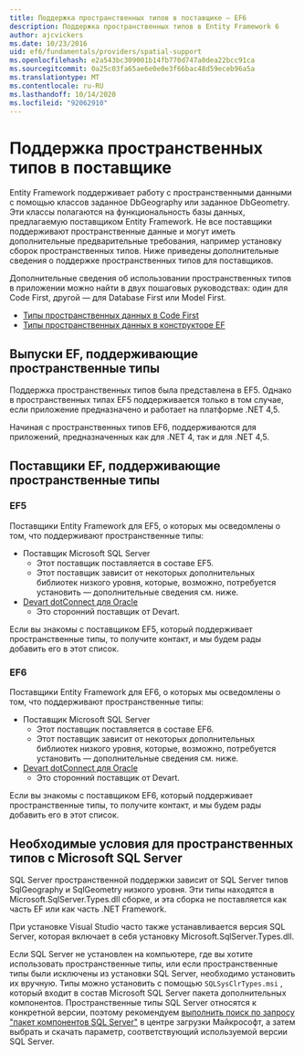 ```yaml
---
title: Поддержка пространственных типов в поставщике — EF6
description: Поддержка пространственных типов в Entity Framework 6
author: ajcvickers
ms.date: 10/23/2016
uid: ef6/fundamentals/providers/spatial-support
ms.openlocfilehash: e2a543bc309001b14fb770d747a0dea22bcc91ca
ms.sourcegitcommit: 0a25c03fa65ae6e0e0e3f66bac48d59eceb96a5a
ms.translationtype: MT
ms.contentlocale: ru-RU
ms.lasthandoff: 10/14/2020
ms.locfileid: "92062910"
---
```

# <a name="provider-support-for-spatial-types"></a>Поддержка пространственных типов в поставщике
Entity Framework поддерживает работу с пространственными данными с помощью классов заданное DbGeography или заданное DbGeometry. Эти классы полагаются на функциональность базы данных, предлагаемую поставщиком Entity Framework. Не все поставщики поддерживают пространственные данные и могут иметь дополнительные предварительные требования, например установку сборок пространственных типов. Ниже приведены дополнительные сведения о поддержке пространственных типов для поставщиков.  

Дополнительные сведения об использовании пространственных типов в приложении можно найти в двух пошаговых руководствах: один для Code First, другой — для Database First или Model First.  

- [Типы пространственных данных в Code First](xref:ef6/modeling/code-first/data-types/spatial)  
- [Типы пространственных данных в конструкторе EF](xref:ef6/modeling/designer/data-types/spatial)  

## <a name="ef-releases-that-support-spatial-types"></a>Выпуски EF, поддерживающие пространственные типы  

Поддержка пространственных типов была представлена в EF5. Однако в пространственных типах EF5 поддерживается только в том случае, если приложение предназначено и работает на платформе .NET 4,5.  

Начиная с пространственных типов EF6, поддерживаются для приложений, предназначенных как для .NET 4, так и для .NET 4,5.  

## <a name="ef-providers-that-support-spatial-types"></a>Поставщики EF, поддерживающие пространственные типы  

### <a name="ef5"></a>EF5  

Поставщики Entity Framework для EF5, о которых мы осведомлены о том, что поддерживают пространственные типы:  

- Поставщик Microsoft SQL Server  
    - Этот поставщик поставляется в составе EF5.  
    - Этот поставщик зависит от некоторых дополнительных библиотек низкого уровня, которые, возможно, потребуется установить — дополнительные сведения см. ниже.  
- [Devart dotConnect для Oracle](https://www.devart.com/dotconnect/oracle/)  
    - Это сторонний поставщик от Devart.  

Если вы знакомы с поставщиком EF5, который поддерживает пространственные типы, то получите контакт, и мы будем рады добавить его в этот список.  

### <a name="ef6"></a>EF6  

Поставщики Entity Framework для EF6, о которых мы осведомлены о том, что поддерживают пространственные типы:  

- Поставщик Microsoft SQL Server  
    - Этот поставщик поставляется в составе EF6.  
    - Этот поставщик зависит от некоторых дополнительных библиотек низкого уровня, которые, возможно, потребуется установить — дополнительные сведения см. ниже.  
- [Devart dotConnect для Oracle](https://www.devart.com/dotconnect/oracle/)  
    - Это сторонний поставщик от Devart.  

Если вы знакомы с поставщиком EF6, который поддерживает пространственные типы, то получите контакт, и мы будем рады добавить его в этот список.  

## <a name="prerequisites-for-spatial-types-with-microsoft-sql-server"></a>Необходимые условия для пространственных типов с Microsoft SQL Server  

SQL Server пространственной поддержки зависит от SQL Server типов SqlGeography и SqlGeometry низкого уровня. Эти типы находятся в Microsoft.SqlServer.Types.dll сборке, и эта сборка не поставляется как часть EF или как часть .NET Framework.  

При установке Visual Studio часто также устанавливается версия SQL Server, которая включает в себя установку Microsoft.SqlServer.Types.dll.  

Если SQL Server не установлен на компьютере, где вы хотите использовать пространственные типы, или если пространственные типы были исключены из установки SQL Server, необходимо установить их вручную. Типы можно установить с помощью `SQLSysClrTypes.msi` , который входит в состав Microsoft SQL Server пакета дополнительных компонентов. Пространственные типы SQL Server относятся к конкретной версии, поэтому рекомендуем [выполнить поиск по запросу "пакет компонентов SQL Server"](https://www.microsoft.com/search/result.aspx?q=sql+server+feature+pack) в центре загрузки Майкрософт, а затем выбрать и скачать параметр, соответствующий используемой версии SQL Server.
